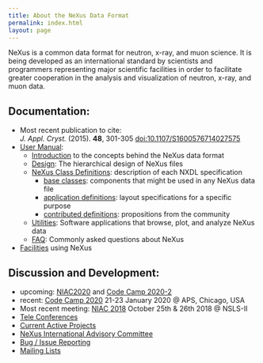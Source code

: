 ```yaml
---
title: About the NeXus Data Format
permalink: index.html
layout: page
---
```


NeXus is a common data format for neutron, x-ray, and muon science. It
is being developed as an international standard by scientists and
programmers representing major scientific facilities in order to
facilitate greater cooperation in the analysis and visualization of
neutron, x-ray, and muon data.

## Documentation:  
* Most recent publication to cite:  
   *J. Appl. Cryst.* (2015). **48**, 301-305 [doi:10.1107/S1600576714027575](https://doi.org/10.1107/S1600576714027575)
* [User Manual](https://manual.nexusformat.org/user_manual.html):
  * [Introduction](https://manual.nexusformat.org/introduction.html) to the concepts behind the NeXus data format
  * [Design](https://manual.nexusformat.org/design.html): The hierarchical design of NeXus files
  * [NeXus Class Definitions](https://manual.nexusformat.org/classes/index.html): description of each NXDL specification
    * [base classes](https://manual.nexusformat.org/classes/base_classes/index.html): components that might be used in any NeXus data file
    * [application definitions](https://manual.nexusformat.org/classes/applications/index.html): layout specifications for a specific purpose
    * [contributed definitions](https://manual.nexusformat.org/classes/contributed_definitions/index.html): propositions from the community
  * [Utilities](https://manual.nexusformat.org/utilities.html): Software applications that browse, plot, and analyze NeXus data
  * [FAQ](https://manual.nexusformat.org/faq.html): Commonly asked questions about NeXus
* [Facilities](Facilities.html "wikilink") using NeXus

## Discussion and Development:
* upcoming: [NIAC2020](NIAC2020.html) and [Code Camp 2020-2](CodeCamp2020-2.html)
* recent: [Code Camp 2020](https://www.nexusformat.org/CodeCamp2020.html) 21-23 January 2020 @ APS, Chicago, USA
* Most recent meeting: [NIAC 2018](NIAC2018.html) October 25th & 26th 2018 @ NSLS-II
* [Tele Conferences](Teleconferences.html "wikilink")
* [Current Active Projects](ActiveProjects.html "wikilink")
* [NeXus International Advisory Committee](NIAC.html "wikilink")
* [Bug / Issue Reporting](IssueReporting.html "wikilink")
* [Mailing Lists](https://manual.nexusformat.org/mailinglist.html)
